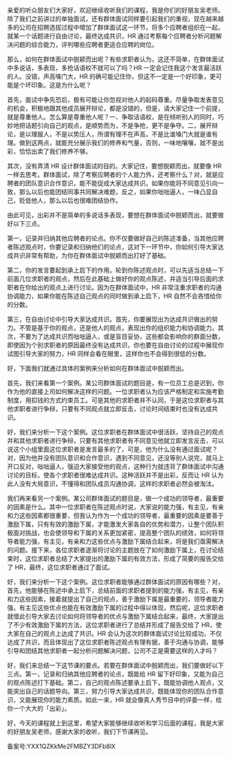 亲爱的听众朋友们大家好，欢迎继续收听我们的课程，我是你们的好朋友吴老师。除了我们之前讲过的单独面试，还有群体面试同样要引起我们的重视，现在越来越多的公司在招聘选拔过程中增加了群体面试这一环节，将多个应聘者组织在一起，就某一个话题进行自由讨论，最终达成共识，HR 通过考察每个应聘者分析问题解决问题的综合能力，评判哪些应聘者更适合应聘的岗位。

那么，如何在群体面试中脱颖而出呢？有些求职者认为，这还不简单，在群体面试中多说话，多表现，多抢话语权不就可以了吗？HR 一定会记住我这个发言最活跃的人。没错，声高嗓门大，HR 的确可能记住你，但这不一定是一个好印象，更可能是个坏印象。这是为什么呢？

首先，面试中争先恐后，极有可能让你忽视对他人的起码尊重。尽量争取发表意见的机会，积极地跟其他成员展开辩论，都是没错的，但是，请大家记住一个前提，就是尊重他人。怎么算是尊重他人呢？一、争取话语权，是在倾听别人的同时，巧妙地把话题引向自己的观点，是顺势而为，不是争抢，更不是争夺。二，展开辩论，是以理服人，不是以势压人，所谓有理不在声高，不是比谁嗓门大就是谁有理。做到这两点，就能充分展示我们的修养和气量，否则，一味地嚷嚷，就不是出彩，恰恰出卖了我们修养不够。

其次，没有弄清 HR 设计群体面试的目的。大家记住，要想脱颖而出，就要像 HR 一样去思考。群体面试，除了考察应聘者的个人能力外，还考察什么？对，就是应聘者的团队意识合作意识，能不能促成大家达成共识。如果你能将不同意见引向一致，那么以后也能团结同事共同解决难题，反之，如果你咄咄逼人，一味凸显自己，贬低他人，那么以后也很难团结协作。

由此可见，出彩并不是简单的多说话多表现，要想在群体面试中脱颖而出，就要做好以下三点。

第一，记录并归纳其他应聘者的论点。你不仅要做好自己的陈述准备，当其他应聘者陈述观点时，你要记录和归纳他们的论点，这对下一环节中，你如何引导大家达成共识非常有帮助，为你在群体面试中脱颖而出打好了基础。

第二，你的发言要起到承上启下的作用。轮到你陈述观点时，可以先适当总结一下前面几位求职者的观点，然后在此基础上做好你的观点陈述，并适当引导后面的求职者在你给出的观点上进行讨论。因为在群体面试中，HR 非常注重求职者的沟通协调能力，如果你能在陈述自己观点的同时做到承上启下，HR 自然不会吝惜给你的分数。

第三，在自由讨论中引导大家达成共识。首先，你要展现出为达成共识做出的努力。不管是基于你的观点，还是他人的观点，表现出你的组织能力和协调能力。其次，不要为了达成共识而咄咄逼人，或是盲目妥协，这些都会影响你的群面分数，即使因为个别求职者的原因最终没有达成共识，你也要在自由讨论的过程中展现你试图引导大家的努力，HR 同样会看在眼里，这样你也不会得到很低的分数。

好，下面我们就通过具体的案例来分析如何在群体面试中脱颖而出。

首先，我们来看第一个案例。某公司群体面试的题目是，有一位员工总是迟到，你作为他的直接上司如何解决这样的问题。一位求职者认为应该严格制定和实施考勤制度，用扣钱的方式约束员工。可是其他的求职者并不认同，于是这位求职者与其他求职者进行争辩，只要有不同观点就立即反击，讨论时间结束时也没有达成共识。

好，我们来分析一下这个案例。这位求职者在群体面试中很活跃，坚持自己的观点并和其他求职者进行争辩，只要有其他求职者有不同意见他就立即发言反击，可以说这个小组里面这位求职者是发言最多的了，可是，他为什么没有通过面试呢？对，因为他并没有团队意识和合作意识，遇到不同意见，还没等别人说完，就马上开口反对，咄咄逼人，强迫大家接受他的观点，这种行为就违背了群体面试中沟通讨论的目标，使各个求职者很难达成共识。这种活跃并不是出彩，反而让 HR 认为此人没有大局意识，不懂得和团队成员沟通协调，这样的求职者必然会被淘汰。

我们再来看另一个案例。某公司群体面试的题目是，做一个成功的领导者，最重要的因素是什么。其中一位求职者在陈述观点时说，大家说的能力强，有主见，有亲和力这些因素都很重要，但我认为作为一个成功的领导者，最重要的因素是要善于激励下属，只有有效的激励下属，才能激发大家各自的优势和潜力，让整个团队积极面对挑战，也会使领导和下属的关系更加紧密，提高整个团队的绩效，如何将领导者能力强，有主见，有亲和力这些优点与激励下属结合起来，将是我们亟需解决的问题。接下来，各位求职者逐渐将讨论的主题放在了如何激励下属上，在讨论结束时，这位求职者总结了大家提出的激励下属的有效方法，形成了简要的报告交给了 HR，最终，这位求职者通过了面试。

好，我们来分析一下这个案例。这位求职者能够通过群体面试的原因有哪些？对，首先，他能够在陈述中承上启下，总结前面的求职者提到的能力强，有主见，有亲和力这些因素，接着就提出了自己的观点，善于激励下属是最重要的，领导者能力强，有主见这些优点也能在有效激励下属的过程中得以体现，然后呢，这位求职者就借此引导大家去讨论如何将领导者的优点与激励下属结合起来，最终，大家提出了不少有效激励下属的方法，这位求职者进行了总结并形成了报告交给了 HR，使大家在自己的观点上达成了共识。HR 会认为这次的群体面试讨论比较成功，不仅达成了共识，而且体现出了这位求职者陈述观点有理有据，善于沟通与协调，能够引导和团结其他求职者一起分析问题解决问题，公司不正是需要这样的人才吗？

好，我们来总结一下这节课的要点。若要在群体面试中脱颖而出，我们要做好以下三点。第一，记录和归纳其他应聘者的论点，既能给 HR 留下好印象，又能为自己的观点陈述打下基础。第二，自己的观点陈述要承上启下，既能协调他人观点，又能突出自己的话题导向。第三，努力引导大家达成共识，既能体现你的团队合作意识，又能展现你的能力素质。如此一来，HR 就会像真人秀节目中的评委一样，给你一个大大的「出彩」。

好，今天的课程就上到这里，希望大家能够继续收听和学习后面的课程，我是大家的好朋友吴老师，感谢大家的收听，我们下节课再见。

备案号:YXX1QZKkMe2FMBZY3DFb8lX